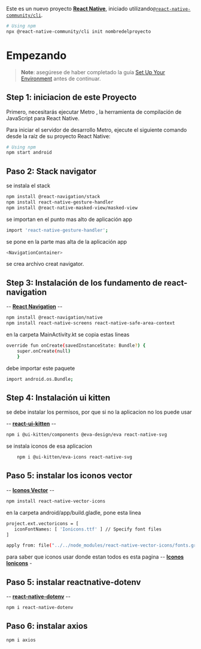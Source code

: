 Este es un nuevo proyecto [**React Native**](https://reactnative.dev), iniciado utilizando[`@react-native-community/cli`](https://github.com/react-native-community/cli).
```sh
# Using npm
npx @react-native-community/cli init nombredelproyecto

```

# Empezando

> **Note**: asegúrese de haber completado la guía [Set Up Your Environment](https://reactnative.dev/docs/set-up-your-environment)  antes de continuar.

## Step 1: iniciacion de este Proyecto

Primero, necesitarás ejecutar Metro , la herramienta de compilación de JavaScript para React Native.

Para iniciar el servidor de desarrollo Metro, ejecute el siguiente comando desde la raíz de su proyecto React Native:

```sh
# Using npm
npm start android

```

## Paso 2: Stack navigator

se instala el stack
```sh
npm install @react-navigation/stack
npm install react-native-gesture-handler
npm install @react-native-masked-view/masked-view
```
se importan en el punto mas alto de aplicación app
 ```sh
import 'react-native-gesture-handler';
```
se pone en la parte mas alta de la aplicación app
```sh
<NavigationContainer>
```
se crea archivo creat navigator.

## Step 3: Instalación de los fundamento de react-navigation
-- [**React Navigation**](https://reactnavigation.org/) --

```sh
npm install @react-navigation/native
npm install react-native-screens react-native-safe-area-context
```

en la carpeta MainActivity.kt se copia estas lineas
```sh
override fun onCreate(savedInstanceState: Bundle?) {
    super.onCreate(null)
    }
```
debe importar este paquete
```sh
import android.os.Bundle;

```

## Step 4: Instalación ui kitten
se debe instalar los permisos, por que si no la aplicacion no los puede usar

-- [**react-ui-kitten**](https://akveo.github.io/react-native-ui-kitten/) --

```sh
npm i @ui-kitten/components @eva-design/eva react-native-svg

```

se instala iconos de esa aplicacion
```sh
    npm i @ui-kitten/eva-icons react-native-svg
```

## Paso 5: instalar los iconos vector

-- [**Iconos Vector**](https://github.com/oblador/react-native-vector-icons) --
```sh
npm install react-native-vector-icons
```
en la carpeta android/app/build.gladle,  pone esta linea
 ```sh
project.ext.vectoricons = [
    iconFontNames: [ 'Ionicons.ttf' ] // Specify font files
]

apply from: file("../../node_modules/react-native-vector-icons/fonts.gradle");
```

para saber que iconos usar donde estan todos es esta pagina
-- [**Iconos Ionicons**](https://ionic.io/ionicons) -

## Paso 5: instalar reactnative-dotenv

-- [**react-native-dotenv**](https://www.npmjs.com/package/react-native-dotenv) --
```sh
npm i react-native-dotenv
```

## Paso 6: instalar axios

```sh
npm i axios
```